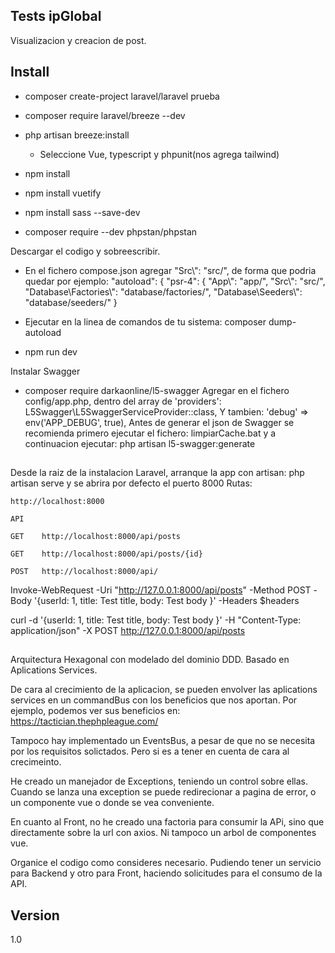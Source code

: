 ## Tests ipGlobal
Visualizacion y creacion de post.

## Install
 - composer create-project laravel/laravel prueba
 - composer require laravel/breeze --dev
 - php artisan breeze:install 
    * Seleccione Vue, typescript y phpunit(nos agrega tailwind)

 - npm install

- npm install vuetify
- npm install sass --save-dev

- composer require --dev phpstan/phpstan


Descargar el codigo y sobreescribir.
- En el fichero compose.json agregar "Src\\": "src/", de forma que podria quedar por ejemplo:
    "autoload": {
        "psr-4": {
            "App\\": "app/",
            "Src\\": "src/",
            "Database\\Factories\\": "database/factories/",
            "Database\\Seeders\\": "database/seeders/"
        }
    
 - Ejecutar en la linea de comandos de tu sistema: composer dump-autoload
 - npm run dev

 Instalar Swagger
 - composer require darkaonline/l5-swagger
 Agregar en el fichero config/app.php, dentro del array de 'providers':
    L5Swagger\L5SwaggerServiceProvider::class,
 Y tambien: 'debug' => env('APP_DEBUG', true),
 Antes de generar el json de Swagger se recomienda primero ejecutar el fichero: limpiarCache.bat 
 y a continuacion ejecutar:
 php artisan l5-swagger:generate

## 
Desde la raiz de la instalacion Laravel, arranque la app con artisan: php artisan serve y se abrira por defecto el puerto 8000
Rutas:

    http://localhost:8000

    API

    GET    http://localhost:8000/api/posts

    GET    http://localhost:8000/api/posts/{id}

    POST   http://localhost:8000/api/


Invoke-WebRequest -Uri "http://127.0.0.1:8000/api/posts" -Method POST -Body '{userId: 1, title: Test title, body: Test body }' -Headers $headers

curl -d '{userId: 1, title: Test title, body: Test body }' -H "Content-Type: application/json" -X POST http://127.0.0.1:8000/api/posts



## 
Arquitectura Hexagonal con modelado del dominio DDD.
Basado en Aplications Services. 

De cara al crecimiento de la aplicacion, se pueden envolver las aplications services en un commandBus con los beneficios que nos aportan. Por ejemplo, podemos ver sus beneficios en: https://tactician.thephpleague.com/

Tampoco hay implementado un EventsBus, a pesar de que no se necesita por los requisitos solictados. Pero si es a tener en cuenta de cara al crecimeinto.

He creado un manejador de Exceptions, teniendo un control sobre ellas. Cuando se lanza una exception se puede redirecionar a pagina de error, o un componente vue o donde se vea conveniente.

En cuanto al Front, no he creado una factoria para consumir la APi, sino que directamente sobre la url con axios. Ni tampoco un arbol de componentes vue.

Organice el codigo como consideres necesario. Pudiendo tener un servicio para Backend y otro para Front, haciendo solicitudes para el consumo de la API.






## Version
1.0

